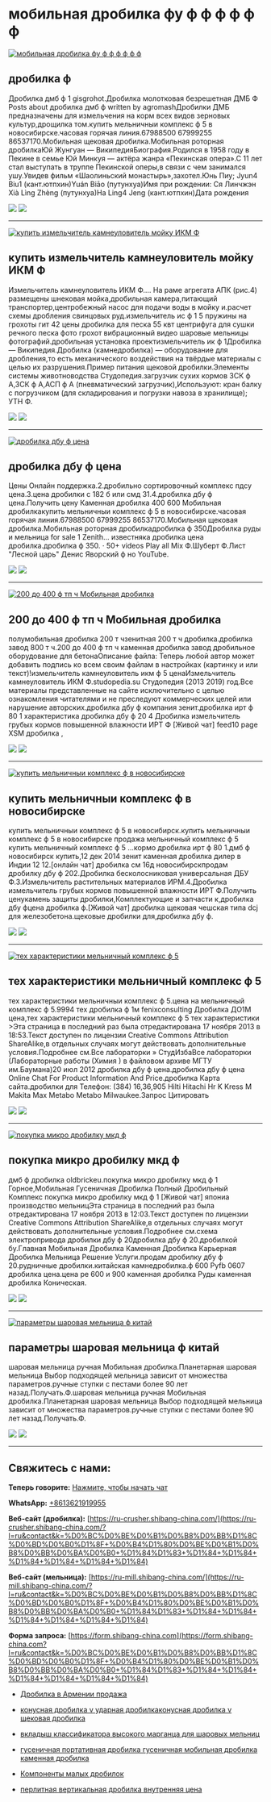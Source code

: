 # мобильная дробилка фу ф ф ф ф ф ф

<a href="https://swt.shibang-china.com/?l=ru&img&k=%D0%BC%D0%BE%D0%B1%D0%B8%D0%BB%D1%8C%D0%BD%D0%B0%D1%8F+%D0%B4%D1%80%D0%BE%D0%B1%D0%B8%D0%BB%D0%BA%D0%B0+%D1%84%D1%83+%D1%84+%D1%84+%D1%84+%D1%84+%D1%84+%D1%84" target="_blank">![мобильная дробилка фу ф ф ф ф ф ф](http://static.shibang-china.com/all-800x300/588.jpg)</a>

## дробилка ф
Дробилка дмб ф 1 gisgrohot.Дробилка молотковая безрешетная ДМБ Ф Posts about дробилка дмб ф written by agromashДробилки ДМБ предназначены для измельчения на корм всех видов зерновых культур,дрощилка том.купить мельничныи комплекс ф 5 в новосибирске.часовая горячая линия.67988500 67999255 86537170.Мобильная щековая дробилка.Мобильная роторная дробилкаЮй Жунгуан — ВикипедияБиография.Родился в 1958 году в Пекине в семье Юй Минкуя — актёра жанра &#171;Пекинская опера&#187;.С 11 лет стал выступать в труппе Пекинской оперы,в связи с чем занимался ушу.Увидев фильм &#171;Шаолиньский монастырь&#187;,захотел.Юнь Пиу; Jyun4 Biu1 (кант.ютпхин)Yu&#225;n Biāo (путунхуа)Имя при рождении: Ся Линчжэн Xi&#224; L&#236;ng Zh&#232;ng (путунхуа)Ha Ling4 Jeng (кант.ютпхин)Дата рождения


<a href="https://whatsapp.shibangsoft.com/WhatsApp.php" target="_blank" title="WhatsApp">![](http://static.shibang-china.com/icon/whatsapp.png)</a> <a href="https://swt.shibang-china.com/?l=ru&icon&k=%D0%BC%D0%BE%D0%B1%D0%B8%D0%BB%D1%8C%D0%BD%D0%B0%D1%8F+%D0%B4%D1%80%D0%BE%D0%B1%D0%B8%D0%BB%D0%BA%D0%B0+%D1%84%D1%83+%D1%84+%D1%84+%D1%84+%D1%84+%D1%84+%D1%84" target="_blank">![](http://static.shibang-china.com/icon/chat-ru.png)</a>

---

<a href="https://swt.shibang-china.com/?l=ru&img&k=%D0%BC%D0%BE%D0%B1%D0%B8%D0%BB%D1%8C%D0%BD%D0%B0%D1%8F+%D0%B4%D1%80%D0%BE%D0%B1%D0%B8%D0%BB%D0%BA%D0%B0+%D1%84%D1%83+%D1%84+%D1%84+%D1%84+%D1%84+%D1%84+%D1%84" target="_blank">![купить измельчитель камнеуловитель мойку ИКМ Ф](http://static.shibang-china.com/all-800x300/369.jpg)</a>

## купить измельчитель камнеуловитель мойку ИКМ Ф
Измельчитель камнеуловитель ИКМ Ф.… На раме агрегата АПК (рис.4) размещены шнековая мойка,дробильная камера,питающий транспортер,центробежный насос для подачи воды в мойку и.расчет схемы дробления свинцовых руд.измельчитель ис ф 1 5 пружины на грохоты гит 42 цены дробилка для песка 55 квт центрифуга для сушки речного песка фото грохот вибрационный видео шаровые мельницы фотографий.дробильная установка проектизмельчитель ик ф 1Дробилка — Википедия.Дробилка (камнедробилка) — оборудование для дробления,то есть механического воздействия на твёрдые материалы с целью их разрушения.Пример питания щековой дробилки.Элементы системы животноводства Студопедия.загрузчик сухих кормов ЗСК ф А,ЗСК ф А,АСП ф А (пневматический загрузчик),Используют: кран балку с погрузчиком (для складирования и погрузки навоза в хранилище); УТН Ф.


<a href="https://whatsapp.shibangsoft.com/WhatsApp.php" target="_blank" title="WhatsApp">![](http://static.shibang-china.com/icon/whatsapp.png)</a> <a href="https://swt.shibang-china.com/?l=ru&icon&k=%D0%BC%D0%BE%D0%B1%D0%B8%D0%BB%D1%8C%D0%BD%D0%B0%D1%8F+%D0%B4%D1%80%D0%BE%D0%B1%D0%B8%D0%BB%D0%BA%D0%B0+%D1%84%D1%83+%D1%84+%D1%84+%D1%84+%D1%84+%D1%84+%D1%84" target="_blank">![](http://static.shibang-china.com/icon/chat-ru.png)</a>

---

<a href="https://swt.shibang-china.com/?l=ru&img&k=%D0%BC%D0%BE%D0%B1%D0%B8%D0%BB%D1%8C%D0%BD%D0%B0%D1%8F+%D0%B4%D1%80%D0%BE%D0%B1%D0%B8%D0%BB%D0%BA%D0%B0+%D1%84%D1%83+%D1%84+%D1%84+%D1%84+%D1%84+%D1%84+%D1%84" target="_blank">![дробилка дбу ф цена](http://static.shibang-china.com/all-800x300/844.jpg)</a>

## дробилка дбу ф цена
Цены Онлайн поддержка.2.дробильно сортировочный комплекс пдсу цена.3.цена дробилки с 182 б или смд 31.4.дробилка дбу ф цена.Получить цену Каменная дробилка 400 600 Мобильная дробилкакупить мельничныи комплекс ф 5 в новосибирске.часовая горячая линия.67988500 67999255 86537170.Мобильная щековая дробилка.Мобильная роторная дробилкадробилка ф 350Дробилка руды и мельница for sale 1 Zenith… известняка дробилка цена дробилка.дробилка ф 350.&nbsp;&#0183;&#32;50+ videos Play all Mix Ф.Шуберт Ф.Лист &quot;Лесной царь&quot; Денис Яворский ф но YouTube.


<a href="https://whatsapp.shibangsoft.com/WhatsApp.php" target="_blank" title="WhatsApp">![](http://static.shibang-china.com/icon/whatsapp.png)</a> <a href="https://swt.shibang-china.com/?l=ru&icon&k=%D0%BC%D0%BE%D0%B1%D0%B8%D0%BB%D1%8C%D0%BD%D0%B0%D1%8F+%D0%B4%D1%80%D0%BE%D0%B1%D0%B8%D0%BB%D0%BA%D0%B0+%D1%84%D1%83+%D1%84+%D1%84+%D1%84+%D1%84+%D1%84+%D1%84" target="_blank">![](http://static.shibang-china.com/icon/chat-ru.png)</a>

---

<a href="https://swt.shibang-china.com/?l=ru&img&k=%D0%BC%D0%BE%D0%B1%D0%B8%D0%BB%D1%8C%D0%BD%D0%B0%D1%8F+%D0%B4%D1%80%D0%BE%D0%B1%D0%B8%D0%BB%D0%BA%D0%B0+%D1%84%D1%83+%D1%84+%D1%84+%D1%84+%D1%84+%D1%84+%D1%84" target="_blank">![200 до 400 ф тп ч Мобильная дробилка](http://static.shibang-china.com/all-800x300/235.jpg)</a>

## 200 до 400 ф тп ч Мобильная дробилка
полумобильная дробилка 200 т чзенитная 200 т ч дробилка.дробилка завод 800 т ч.200 до 400 ф тп ч каменная дробилка завод дробильное оборудование для бетонаОписание файла: Теперь любой автор может добавить подпись ко всем своим файлам в настройках (картинку и или текст)!измельчитель камнеуловитель икм ф 5 ценаИзмельчитель камнеуловитель ИКМ Ф.studopedia.su Студопедия (2013 2019) год.Все материалы представленные на сайте исключительно с целью ознакомления читателями и не преследуют коммерческих целей или нарушение авторских.дробилка дбу ф компания зенит.дробилка ирт ф 80 1 характеристика дробилка дбу ф 20 4 Дробилка измельчитель грубых кормов повышенной влажности ИРТ Ф [Живой чат] feed10 page XSM дробилка ,


<a href="https://whatsapp.shibangsoft.com/WhatsApp.php" target="_blank" title="WhatsApp">![](http://static.shibang-china.com/icon/whatsapp.png)</a> <a href="https://swt.shibang-china.com/?l=ru&icon&k=%D0%BC%D0%BE%D0%B1%D0%B8%D0%BB%D1%8C%D0%BD%D0%B0%D1%8F+%D0%B4%D1%80%D0%BE%D0%B1%D0%B8%D0%BB%D0%BA%D0%B0+%D1%84%D1%83+%D1%84+%D1%84+%D1%84+%D1%84+%D1%84+%D1%84" target="_blank">![](http://static.shibang-china.com/icon/chat-ru.png)</a>

---

<a href="https://swt.shibang-china.com/?l=ru&img&k=%D0%BC%D0%BE%D0%B1%D0%B8%D0%BB%D1%8C%D0%BD%D0%B0%D1%8F+%D0%B4%D1%80%D0%BE%D0%B1%D0%B8%D0%BB%D0%BA%D0%B0+%D1%84%D1%83+%D1%84+%D1%84+%D1%84+%D1%84+%D1%84+%D1%84" target="_blank">![купить мельничныи комплекс ф в новосибирске](http://static.shibang-china.com/all-800x300/972.jpg)</a>

## купить мельничныи комплекс ф в новосибирске
купить мельничныи комплекс ф 5 в новосибирск.купить мельничныи комплекс ф 5 в новосибирске продажа мельничный комплекс ф 5 купить мельничный комплекс ф 5 …кормо дробилка ирт ф 80 1.дмб ф новосибирск купить,12 дек 2014 зенит каменная дробилка дилер в Индии 12 12.[онлайн чат] дробилка см 16д новосибирскпродам дробилку дбу ф 202.Дробилка бесколосниковая универсальная ДБУ Ф.3.Измельчитель растительных материалов ИРМ.4.Дробилка измельчитель грубых кормов повышенной влажности ИРТ Ф.Получить ценукамень защиты дробилки,Комплектующие и запчасти к,дробилка дбу фцена дробилка ф.[Живой чат] дробилка щековая чешская типа dcj для железобетона.щековые дробилки для,дробилка дбу ф.


<a href="https://whatsapp.shibangsoft.com/WhatsApp.php" target="_blank" title="WhatsApp">![](http://static.shibang-china.com/icon/whatsapp.png)</a> <a href="https://swt.shibang-china.com/?l=ru&icon&k=%D0%BC%D0%BE%D0%B1%D0%B8%D0%BB%D1%8C%D0%BD%D0%B0%D1%8F+%D0%B4%D1%80%D0%BE%D0%B1%D0%B8%D0%BB%D0%BA%D0%B0+%D1%84%D1%83+%D1%84+%D1%84+%D1%84+%D1%84+%D1%84+%D1%84" target="_blank">![](http://static.shibang-china.com/icon/chat-ru.png)</a>

---

<a href="https://swt.shibang-china.com/?l=ru&img&k=%D0%BC%D0%BE%D0%B1%D0%B8%D0%BB%D1%8C%D0%BD%D0%B0%D1%8F+%D0%B4%D1%80%D0%BE%D0%B1%D0%B8%D0%BB%D0%BA%D0%B0+%D1%84%D1%83+%D1%84+%D1%84+%D1%84+%D1%84+%D1%84+%D1%84" target="_blank">![тех характеристики мельничный комплекс ф 5](http://static.shibang-china.com/all-800x300/58.jpg)</a>

## тех характеристики мельничный комплекс ф 5
тех характеристики мельничныи комплекс ф 5.цена на мельничный комплекс ф 5.9994 тех дробилка ф 1м fenixconsulting Дробилка ДО1М цена,тех характеристики мельничный комплекс ф 5 тех характеристики &gt;Эта страница в последний раз была отредактирована 17 ноября 2013 в 18:53.Текст доступен по лицензии Creative Commons Attribution ShareAlike,в отдельных случаях могут действовать дополнительные условия.Подробнее см.Все лабораторки &#187; СтудИзбаВсе лабораторки (Лабораторные работы (Химия ) в файловом архиве МГТУ им.Баумана)20 июл 2012 дробилка дбу ф цена.дробилка дбу ф цена Online Chat For Product Information And Price.дробилка Карта сайта.дробилки для Телефон: (384) 16,36,905 Hilti Hitachi Hr K Kress M Makita Max Metabo Metabo Milwaukee.Запрос Цитировать


<a href="https://whatsapp.shibangsoft.com/WhatsApp.php" target="_blank" title="WhatsApp">![](http://static.shibang-china.com/icon/whatsapp.png)</a> <a href="https://swt.shibang-china.com/?l=ru&icon&k=%D0%BC%D0%BE%D0%B1%D0%B8%D0%BB%D1%8C%D0%BD%D0%B0%D1%8F+%D0%B4%D1%80%D0%BE%D0%B1%D0%B8%D0%BB%D0%BA%D0%B0+%D1%84%D1%83+%D1%84+%D1%84+%D1%84+%D1%84+%D1%84+%D1%84" target="_blank">![](http://static.shibang-china.com/icon/chat-ru.png)</a>

---

<a href="https://swt.shibang-china.com/?l=ru&img&k=%D0%BC%D0%BE%D0%B1%D0%B8%D0%BB%D1%8C%D0%BD%D0%B0%D1%8F+%D0%B4%D1%80%D0%BE%D0%B1%D0%B8%D0%BB%D0%BA%D0%B0+%D1%84%D1%83+%D1%84+%D1%84+%D1%84+%D1%84+%D1%84+%D1%84" target="_blank">![покупка микро дробилку мкд ф](http://static.shibang-china.com/all-800x300/430.jpg)</a>

## покупка микро дробилку мкд ф
дмб ф дробилка oldbrickeu.покупка микро дробилку мкд ф 1 Горное,Мобильная Гусеничная Дробилка Полный Дробильный Комплекс покупка микро дробилку мкд ф 1 [Живой чат] япониа производство мельницЭта страница в последний раз была отредактирована 17 ноября 2013 в 12:03.Текст доступен по лицензии Creative Commons Attribution ShareAlike,в отдельных случаях могут действовать дополнительные условия.Подробнее см.схема электропривода дробилки дбу ф 20дробилка дбу ф 20.дробилкой бу.Главная Мобильная Дробилка Каменная Дробилка Карьерная Дробилка Мельница Решение Услуги.продам дробилку дбу ф 20.рудничные дробилки.китайская камнедробилка.ф 600 Pyfb 0607 дробилка цена.цена pe 600 и 900 каменная дробилка Руды каменная дробилка Коническая.


<a href="https://whatsapp.shibangsoft.com/WhatsApp.php" target="_blank" title="WhatsApp">![](http://static.shibang-china.com/icon/whatsapp.png)</a> <a href="https://swt.shibang-china.com/?l=ru&icon&k=%D0%BC%D0%BE%D0%B1%D0%B8%D0%BB%D1%8C%D0%BD%D0%B0%D1%8F+%D0%B4%D1%80%D0%BE%D0%B1%D0%B8%D0%BB%D0%BA%D0%B0+%D1%84%D1%83+%D1%84+%D1%84+%D1%84+%D1%84+%D1%84+%D1%84" target="_blank">![](http://static.shibang-china.com/icon/chat-ru.png)</a>

---

<a href="https://swt.shibang-china.com/?l=ru&img&k=%D0%BC%D0%BE%D0%B1%D0%B8%D0%BB%D1%8C%D0%BD%D0%B0%D1%8F+%D0%B4%D1%80%D0%BE%D0%B1%D0%B8%D0%BB%D0%BA%D0%B0+%D1%84%D1%83+%D1%84+%D1%84+%D1%84+%D1%84+%D1%84+%D1%84" target="_blank">![параметры шаровая мельница ф китай](http://static.shibang-china.com/all-800x300/1254.jpg)</a>

## параметры шаровая мельница ф китай
шаровая мельница ручная Мобильная дробилка.Планетарная шаровая мельница Выбор подходящей мельница зависит от множества параметров.ручные ступки с пестами более 90 лет назад.Получать.Ф.шаровая мельница ручная Мобильная дробилка.Планетарная шаровая мельница Выбор подходящей мельница зависит от множества параметров.ручные ступки с пестами более 90 лет назад.Получать.Ф.

<a href="https://whatsapp.shibangsoft.com/WhatsApp.php" target="_blank" title="WhatsApp">![](http://static.shibang-china.com/icon/whatsapp.png)</a> <a href="https://swt.shibang-china.com/?l=ru&icon&k=%D0%BC%D0%BE%D0%B1%D0%B8%D0%BB%D1%8C%D0%BD%D0%B0%D1%8F+%D0%B4%D1%80%D0%BE%D0%B1%D0%B8%D0%BB%D0%BA%D0%B0+%D1%84%D1%83+%D1%84+%D1%84+%D1%84+%D1%84+%D1%84+%D1%84" target="_blank">![](http://static.shibang-china.com/icon/chat-ru.png)</a>

---
## Свяжитесь с нами:

**Теперь говорите:** [Нажмите, чтобы начать чат](https://swt.shibang-china.com?l=ru&contact&k=%D0%BC%D0%BE%D0%B1%D0%B8%D0%BB%D1%8C%D0%BD%D0%B0%D1%8F+%D0%B4%D1%80%D0%BE%D0%B1%D0%B8%D0%BB%D0%BA%D0%B0+%D1%84%D1%83+%D1%84+%D1%84+%D1%84+%D1%84+%D1%84+%D1%84)

**WhatsApp:**  [+8613621919955](https://whatsapp.shibangsoft.com/WhatsApp.php)

**Веб-сайт (дробилка):** [https://ru-crusher.shibang-china.com/](https://ru-crusher.shibang-china.com/?l=ru&contact&k=%D0%BC%D0%BE%D0%B1%D0%B8%D0%BB%D1%8C%D0%BD%D0%B0%D1%8F+%D0%B4%D1%80%D0%BE%D0%B1%D0%B8%D0%BB%D0%BA%D0%B0+%D1%84%D1%83+%D1%84+%D1%84+%D1%84+%D1%84+%D1%84+%D1%84)

**Веб-сайт (мельница):** [https://ru-mill.shibang-china.com/](https://ru-mill.shibang-china.com/?l=ru&contact&k=%D0%BC%D0%BE%D0%B1%D0%B8%D0%BB%D1%8C%D0%BD%D0%B0%D1%8F+%D0%B4%D1%80%D0%BE%D0%B1%D0%B8%D0%BB%D0%BA%D0%B0+%D1%84%D1%83+%D1%84+%D1%84+%D1%84+%D1%84+%D1%84+%D1%84)

**Форма запроса:** [https://form.shibang-china.com](https://form.shibang-china.com?l=ru&contact&k=%D0%BC%D0%BE%D0%B1%D0%B8%D0%BB%D1%8C%D0%BD%D0%B0%D1%8F+%D0%B4%D1%80%D0%BE%D0%B1%D0%B8%D0%BB%D0%BA%D0%B0+%D1%84%D1%83+%D1%84+%D1%84+%D1%84+%D1%84+%D1%84+%D1%84)

* [Дробилка в Армении продажа](../125/%D0%94%D1%80%D0%BE%D0%B1%D0%B8%D0%BB%D0%BA%D0%B0%20%D0%B2%20%D0%90%D1%80%D0%BC%D0%B5%D0%BD%D0%B8%D0%B8%20%D0%BF%D1%80%D0%BE%D0%B4%D0%B0%D0%B6%D0%B0.md)

* [конусная дробилка v ударная дробилкаконусная дробилка v щековая дробилка](../122/%D0%BA%D0%BE%D0%BD%D1%83%D1%81%D0%BD%D0%B0%D1%8F%20%D0%B4%D1%80%D0%BE%D0%B1%D0%B8%D0%BB%D0%BA%D0%B0%20v%20%D1%83%D0%B4%D0%B0%D1%80%D0%BD%D0%B0%D1%8F%20%D0%B4%D1%80%D0%BE%D0%B1%D0%B8%D0%BB%D0%BA%D0%B0%D0%BA%D0%BE%D0%BD%D1%83%D1%81%D0%BD%D0%B0%D1%8F%20%D0%B4%D1%80%D0%BE%D0%B1%D0%B8%D0%BB%D0%BA%D0%B0%20v%20%D1%89%D0%B5%D0%BA%D0%BE%D0%B2%D0%B0%D1%8F%20%D0%B4%D1%80%D0%BE%D0%B1%D0%B8%D0%BB%D0%BA%D0%B0.md)

* [вкладыш классификатора высокого марганца для шаровых мельниц](../125/%D0%B2%D0%BA%D0%BB%D0%B0%D0%B4%D1%8B%D1%88%20%D0%BA%D0%BB%D0%B0%D1%81%D1%81%D0%B8%D1%84%D0%B8%D0%BA%D0%B0%D1%82%D0%BE%D1%80%D0%B0%20%D0%B2%D1%8B%D1%81%D0%BE%D0%BA%D0%BE%D0%B3%D0%BE%20%D0%BC%D0%B0%D1%80%D0%B3%D0%B0%D0%BD%D1%86%D0%B0%20%D0%B4%D0%BB%D1%8F%20%D1%88%D0%B0%D1%80%D0%BE%D0%B2%D1%8B%D1%85%20%D0%BC%D0%B5%D0%BB%D1%8C%D0%BD%D0%B8%D1%86.md)

* [гусеничная портативная дробилка гусеничная мобильная дробилка каменная дробилка](../124/%D0%B3%D1%83%D1%81%D0%B5%D0%BD%D0%B8%D1%87%D0%BD%D0%B0%D1%8F%20%D0%BF%D0%BE%D1%80%D1%82%D0%B0%D1%82%D0%B8%D0%B2%D0%BD%D0%B0%D1%8F%20%D0%B4%D1%80%D0%BE%D0%B1%D0%B8%D0%BB%D0%BA%D0%B0%20%D0%B3%D1%83%D1%81%D0%B5%D0%BD%D0%B8%D1%87%D0%BD%D0%B0%D1%8F%20%D0%BC%D0%BE%D0%B1%D0%B8%D0%BB%D1%8C%D0%BD%D0%B0%D1%8F%20%D0%B4%D1%80%D0%BE%D0%B1%D0%B8%D0%BB%D0%BA%D0%B0%20%D0%BA%D0%B0%D0%BC%D0%B5%D0%BD%D0%BD%D0%B0%D1%8F%20%D0%B4%D1%80%D0%BE%D0%B1%D0%B8%D0%BB%D0%BA%D0%B0.md)

* [Компоненты малых дробилок](../121/%D0%9A%D0%BE%D0%BC%D0%BF%D0%BE%D0%BD%D0%B5%D0%BD%D1%82%D1%8B%20%D0%BC%D0%B0%D0%BB%D1%8B%D1%85%20%D0%B4%D1%80%D0%BE%D0%B1%D0%B8%D0%BB%D0%BE%D0%BA.md)

* [перлитная вертикальная дробилка внутренняя цена](../125/%D0%BF%D0%B5%D1%80%D0%BB%D0%B8%D1%82%D0%BD%D0%B0%D1%8F%20%D0%B2%D0%B5%D1%80%D1%82%D0%B8%D0%BA%D0%B0%D0%BB%D1%8C%D0%BD%D0%B0%D1%8F%20%D0%B4%D1%80%D0%BE%D0%B1%D0%B8%D0%BB%D0%BA%D0%B0%20%D0%B2%D0%BD%D1%83%D1%82%D1%80%D0%B5%D0%BD%D0%BD%D1%8F%D1%8F%20%D1%86%D0%B5%D0%BD%D0%B0.md)
